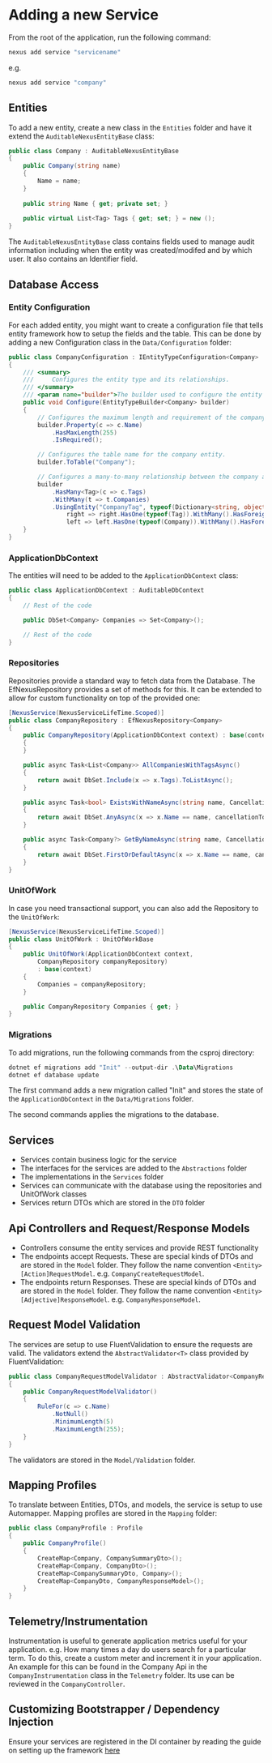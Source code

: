 # Adding a new Service

From the root of the application, run the following command:

```powershell
nexus add service "servicename"
```

e.g.
```powershell
nexus add service "company"
```

## Entities
To add a new entity, create a new class in the `Entities` folder and have it extend the `AuditableNexusEntityBase` class:
```csharp
public class Company : AuditableNexusEntityBase
{
    public Company(string name)
    {
        Name = name;
    }
    
    public string Name { get; private set; }
    
    public virtual List<Tag> Tags { get; set; } = new ();
}
```

The `AuditableNexusEntityBase` class contains fields used to manage audit information including when the entity was 
created/modifed and by which user. It also contains an Identifier field.

## Database Access
### Entity Configuration
For each added entity, you might want to create a configuration file that tells entity framework how to setup the 
fields and the table. This can be done by adding a new Configuration class in the `Data/Configuration` folder:
```csharp
public class CompanyConfiguration : IEntityTypeConfiguration<Company>
{
    /// <summary>
    ///     Configures the entity type and its relationships.
    /// </summary>
    /// <param name="builder">The builder used to configure the entity type.</param>
    public void Configure(EntityTypeBuilder<Company> builder)
    {
        // Configures the maximum length and requirement of the company name.
        builder.Property(c => c.Name)
            .HasMaxLength(255)
            .IsRequired();

        // Configures the table name for the company entity.
        builder.ToTable("Company");

        // Configures a many-to-many relationship between the company and tag entities.
        builder
            .HasMany<Tag>(c => c.Tags)
            .WithMany(t => t.Companies)
            .UsingEntity("CompanyTag", typeof(Dictionary<string, object>),
                right => right.HasOne(typeof(Tag)).WithMany().HasForeignKey("TagId"),
                left => left.HasOne(typeof(Company)).WithMany().HasForeignKey("CompanyId"));
    }
}

```

### ApplicationDbContext
The entities will need to be added to the `ApplicationDbContext` class:
```csharp
public class ApplicationDbContext : AuditableDbContext
{
    // Rest of the code

    public DbSet<Company> Companies => Set<Company>();

    // Rest of the code
}
```

### Repositories
Repositories provide a standard way to fetch data from the Database. The EfNexusRepository provides a set of 
methods for this. It can be extended to allow for custom functionality on top of the provided one:
```csharp
[NexusService(NexusServiceLifeTime.Scoped)]
public class CompanyRepository : EfNexusRepository<Company>
{
    public CompanyRepository(ApplicationDbContext context) : base(context)
    {
    }

    public async Task<List<Company>> AllCompaniesWithTagsAsync()
    {
        return await DbSet.Include(x => x.Tags).ToListAsync();
    }

    public async Task<bool> ExistsWithNameAsync(string name, CancellationToken cancellationToken = default)
    {
        return await DbSet.AnyAsync(x => x.Name == name, cancellationToken);
    }

    public async Task<Company?> GetByNameAsync(string name, CancellationToken cancellationToken = default)
    {
        return await DbSet.FirstOrDefaultAsync(x => x.Name == name, cancellationToken);
    }
}
```

### UnitOfWork
In case you need transactional support, you can also add the Repository to the `UnitOfWork`:
```csharp
[NexusService(NexusServiceLifeTime.Scoped)]
public class UnitOfWork : UnitOfWorkBase
{
    public UnitOfWork(ApplicationDbContext context,
        CompanyRepository companyRepository)
        : base(context)
    {
        Companies = companyRepository;
    }

    public CompanyRepository Companies { get; }
}
```

### Migrations
To add migrations, run the following commands from the csproj directory:
```powershell
dotnet ef migrations add "Init" --output-dir .\Data\Migrations
dotnet ef database update
```
The first command adds a new migration called "Init" and stores the state of the `ApplicationDbContext` in the 
`Data/Migrations` folder.

The second commands applies the migrations to the database.

## Services
* Services contain business logic for the service
* The interfaces for the services are added to the `Abstractions` folder
* The implementations in the `Services` folder
* Services can communicate with the database using the repositories and UnitOfWork classes
* Services return DTOs which are stored in the `DTO` folder

## Api Controllers and Request/Response Models
* Controllers consume the entity services and provide REST functionality
* The endpoints accept Requests. These are special kinds of DTOs and are stored in the `Model` folder. They follow the
name convention `<Entity>[Action]RequestModel`. e.g. `CompanyCreateRequestModel`.
* The endpoints return Responses. These are special kinds of DTOs and are stored in the `Model` folder. They follow the
  name convention `<Entity>[Adjective]ResponseModel`. e.g. `CompanyResponseModel`.

## Request Model Validation
The services are setup to use FluentValidation to ensure the requests are valid. The validators extend the 
`AbstractValidator<T>` class provided by FluentValidation:
```csharp
public class CompanyRequestModelValidator : AbstractValidator<CompanyRequestModel>
{
    public CompanyRequestModelValidator()
    {
        RuleFor(c => c.Name)
            .NotNull()
            .MinimumLength(5)
            .MaximumLength(255);
    }
}
```
The validators are stored in the `Model/Validation` folder.

## Mapping Profiles
To translate between Entities, DTOs, and models, the service is setup to use Automapper. Mapping profiles are stored in
the `Mapping` folder:
```csharp
public class CompanyProfile : Profile
{
    public CompanyProfile()
    {
        CreateMap<Company, CompanySummaryDto>();
        CreateMap<Company, CompanyDto>();
        CreateMap<CompanySummaryDto, Company>();
        CreateMap<CompanyDto, CompanyResponseModel>();
    }
}
```

## Telemetry/Instrumentation
Instrumentation is useful to generate application metrics useful for your application. e.g. How many times a day do 
users search for a particular term. To do this, create a custom meter and increment it in your application. An example
for this can be found in the Company Api in the `CompanyInstrumentation` class in the `Telemetry` folder. Its use can
be reviewed in the `CompanyController`.

## Customizing Bootstrapper / Dependency Injection
Ensure your services are registered in the DI container by reading the guide on  setting up the framework
[here](../libraries/web-framework.md)